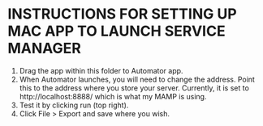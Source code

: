 INSTRUCTIONS FOR SETTING UP MAC APP TO LAUNCH SERVICE MANAGER
===============

1. Drag the app within this folder to Automator app.
2. When Automator launches, you will need to change the address. Point this to the address where you store your server. Currently, it is set to http://localhost:8888/ which is what my MAMP is using.
3. Test it by clicking run (top right).
4. Click File > Export and save where you wish.

